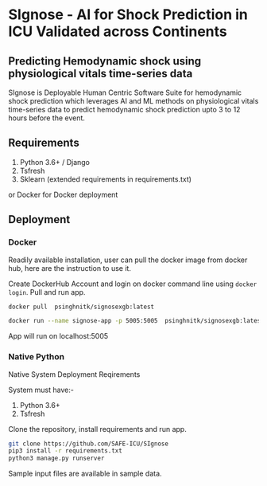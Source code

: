 # SIgnose - AI for Shock Prediction in ICU Validated across Continents

## Predicting Hemodynamic shock using physiological vitals time-series data
SIgnose is Deployable Human Centric Software Suite for hemodynamic shock prediction which leverages AI and ML methods on physiological vitals time-series data to predict hemodynamic shock prediction upto 3 to 12 hours before the event.

## Requirements
1. Python 3.6+ / Django
2. Tsfresh
3. Sklearn
(extended requirements in requirements.txt)

or Docker for Docker deployment

## Deployment
### Docker 
Readily available installation, user can pull the docker image from docker hub, here are the instruction to use it.

Create DockerHub Account and login on docker command line using ```docker login```. Pull and run app.

```bash
docker pull  psinghnitk/signosexgb:latest

docker run --name signose-app -p 5005:5005  psinghnitk/signosexgb:latest

```
App will run on localhost:5005

### Native Python
Native System Deployment Reqirements

System must have:-
1. Python 3.6+
2. Tsfresh

Clone the repository, install requirements and run app.

```bash
git clone https://github.com/SAFE-ICU/SIgnose
pip3 install -r requirements.txt
python3 manage.py runserver
```


Sample input files are available in sample data.
